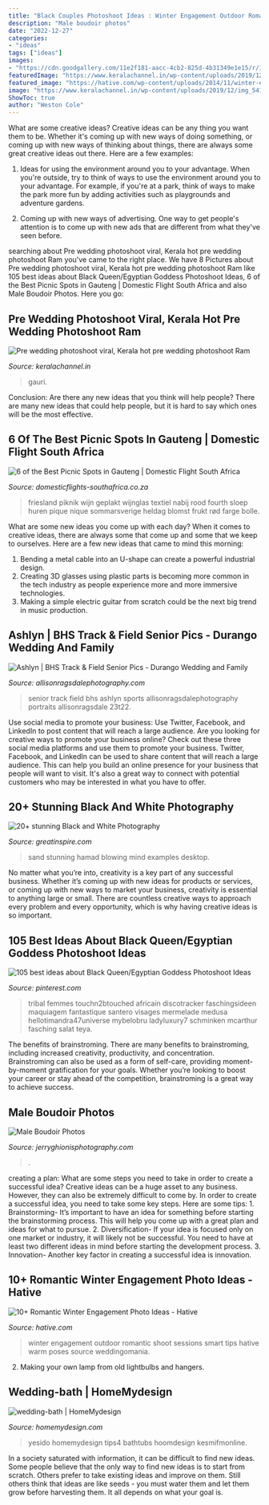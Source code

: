 ```yaml
---
title: "Black Couples Photoshoot Ideas : Winter Engagement Outdoor Romantic Shoot Sessions Smart Tips Hative Warm Poses Source Weddingomania"
description: "Male boudoir photos"
date: "2022-12-27"
categories:
- "ideas"
tags: ["ideas"]
images:
- "https://cdn.goodgallery.com/11e2f181-aacc-4cb2-825d-4b31349e1e15/r/1024/2b98bp3e/male-boudoir-photos.jpg"
featuredImage: "https://www.keralachannel.in/wp-content/uploads/2019/12/img_5416-1.jpg"
featured_image: "https://hative.com/wp-content/uploads/2014/11/winter-engagement-photo-ideas/8-winter-engagement-photo-ideas.jpg"
image: "https://www.keralachannel.in/wp-content/uploads/2019/12/img_5416-1.jpg"
ShowToc: true
author: "Weston Cole"
---
```



What are some creative ideas?
Creative ideas can be any thing you want them to be. Whether it's coming up with new ways of doing something, or coming up with new ways of thinking about things, there are always some great creative ideas out there. Here are a few examples: 
1. Ideas for using the environment around you to your advantage. When you're outside, try to think of ways to use the environment around you to your advantage. For example, if you're at a park, think of ways to make the park more fun by adding activities such as playgrounds and adventure gardens. 

2. Coming up with new ways of advertising. One way to get people's attention is to come up with new ads that are different from what they've seen before.

	

		
searching about Pre wedding photoshoot viral, Kerala hot pre wedding photoshoot Ram you've came to the right place. We have 8 Pictures about Pre wedding photoshoot viral, Kerala hot pre wedding photoshoot Ram like 105 best ideas about Black Queen/Egyptian Goddess Photoshoot Ideas, 6 of the Best Picnic Spots in Gauteng | Domestic Flight South Africa and also Male Boudoir Photos. Here you go:
		
    
## Pre Wedding Photoshoot Viral, Kerala Hot Pre Wedding Photoshoot Ram

<img loading=lazy src="https://www.keralachannel.in/wp-content/uploads/2019/12/img_5416-1.jpg" onerror="this.onerror=null;this.src='https://tse4.mm.bing.net/th?id=OIP.8zzjV1ZV_PL7JwZBqb-USAHaLR&amp;pid=15.1';" alt="Pre wedding photoshoot viral, Kerala hot pre wedding photoshoot Ram">

_Source: keralachannel.in_

>gauri. 

	

Conclusion: Are there any new ideas that you think will help people?
There are many new ideas that could help people, but it is hard to say which ones will be the most effective.

    
## 6 Of The Best Picnic Spots In Gauteng | Domestic Flight South Africa

<img loading=lazy src="https://www.domesticflights-southafrica.co.za/wp-content/uploads/2019/11/picnic-800x1200.jpeg" onerror="this.onerror=null;this.src='https://tse2.mm.bing.net/th?id=OIP.vq33uDlI8oJsYptFttJcNQHaLH&amp;pid=15.1';" alt="6 of the Best Picnic Spots in Gauteng | Domestic Flight South Africa">

_Source: domesticflights-southafrica.co.za_

>friesland piknik wijn geplakt wijnglas textiel nabij rood fourth sloep huren pique nique sommarsverige heldag blomst frukt rød farge bolle. 

	

What are some new ideas you come up with each day?
When it comes to creative ideas, there are always some that come up and some that we keep to ourselves. Here are a few new ideas that came to mind this morning: 
1. Bending a metal cable into an U-shape can create a powerful industrial design.
2. Creating 3D glasses using plastic parts is becoming more common in the tech industry as people experience more and more immersive technologies.
3. Making a simple electric guitar from scratch could be the next big trend in music production.

    
## Ashlyn | BHS Track &amp; Field Senior Pics - Durango Wedding And Family

<img loading=lazy src="https://allisonragsdalephotography.com/wp-content/uploads/2013/08/allisonragsdalephotography-1152.jpg" onerror="this.onerror=null;this.src='https://tse2.mm.bing.net/th?id=OIP.FMMkVk8bu0PSZCytKMCb9gHaLI&amp;pid=15.1';" alt="Ashlyn | BHS Track &amp; Field Senior Pics - Durango Wedding and Family">

_Source: allisonragsdalephotography.com_

>senior track field bhs ashlyn sports allisonragsdalephotography portraits allisonragsdale 23t22. 

	

Use social media to promote your business: Use Twitter, Facebook, and LinkedIn to post content that will reach a large audience.
Are you looking for creative ways to promote your business online? Check out these three social media platforms and use them to promote your business. Twitter, Facebook, and LinkedIn can be used to share content that will reach a large audience. This can help you build an online presence for your business that people will want to visit. It's also a great way to connect with potential customers who may be interested in what you have to offer.

    
## 20+ Stunning Black And White Photography

<img loading=lazy src="https://greatinspire.com/wp-content/uploads/2017/10/stunning-Black-and-White-Photography-14.jpg" onerror="this.onerror=null;this.src='https://tse2.mm.bing.net/th?id=OIP._tJe5oG7mr4kMVvMnxUqBAHaE8&amp;pid=15.1';" alt="20+ stunning Black and White Photography">

_Source: greatinspire.com_

>sand stunning hamad blowing mind examples desktop. 

	

No matter what you’re into, creativity is a key part of any successful business. Whether it’s coming up with new ideas for products or services, or coming up with new ways to market your business, creativity is essential to anything large or small. There are countless creative ways to approach every problem and every opportunity, which is why having creative ideas is so important.

    
## 105 Best Ideas About Black Queen/Egyptian Goddess Photoshoot Ideas

<img loading=lazy src="https://i.pinimg.com/736x/42/f1/5d/42f15ddd808af9f4308a42a3e8411254--medusa-makeup-eye-makeup.jpg" onerror="this.onerror=null;this.src='https://tse2.mm.bing.net/th?id=OIP.6pleSLF52pZn8ToZSNL-hwHaLG&amp;pid=15.1';" alt="105 best ideas about Black Queen/Egyptian Goddess Photoshoot Ideas">

_Source: pinterest.com_

>tribal femmes touchn2btouched africain discotracker faschingsideen maquiagem fantastique santero visages mermelade medusa hellotimandra47universe mybelobru ladyluxury7 schminken mcarthur fasching salat teya. 

	

The benefits of brainstroming.
There are many benefits to brainstroming, including increased creativity, productivity, and concentration. Brainstroming can also be used as a form of self-care, providing moment-by-moment gratification for your goals. Whether you’re looking to boost your career or stay ahead of the competition, brainstroming is a great way to achieve success.

    
## Male Boudoir Photos

<img loading=lazy src="https://cdn.goodgallery.com/11e2f181-aacc-4cb2-825d-4b31349e1e15/r/1024/2b98bp3e/male-boudoir-photos.jpg" onerror="this.onerror=null;this.src='https://tse2.mm.bing.net/th?id=OIP._M_5YeaG0yQ4T9GpczCr9AHaMO&amp;pid=15.1';" alt="Male Boudoir Photos">

_Source: jerryghionisphotography.com_

>. 

	

creating a plan: What are some steps you need to take in order to create a successful idea?
Creative ideas can be a huge asset to any business. However, they can also be extremely difficult to come by. In order to create a successful idea, you need to take some key steps. Here are some tips: 1. Brainstorming- It’s important to have an idea for something before starting the brainstorming process. This will help you come up with a great plan and ideas for what to pursue. 2. Diversification- If your idea is focused only on one market or industry, it will likely not be successful. You need to have at least two different ideas in mind before starting the development process. 3. Innovation- Another key factor in creating a successful idea is innovation.

    
## 10+ Romantic Winter Engagement Photo Ideas - Hative

<img loading=lazy src="https://hative.com/wp-content/uploads/2014/11/winter-engagement-photo-ideas/8-winter-engagement-photo-ideas.jpg" onerror="this.onerror=null;this.src='https://tse3.mm.bing.net/th?id=OIP.6dEU46Saaqnl5MT6QloPFQHaLH&amp;pid=15.1';" alt="10+ Romantic Winter Engagement Photo Ideas - Hative">

_Source: hative.com_

>winter engagement outdoor romantic shoot sessions smart tips hative warm poses source weddingomania. 

	

2. Making your own lamp from old lightbulbs and hangers.

    
## Wedding-bath | HomeMydesign

<img loading=lazy src="https://homemydesign.com/wp-content/uploads/2013/05/wedding-bath.jpg" onerror="this.onerror=null;this.src='https://tse4.mm.bing.net/th?id=OIP.PepbbYWlSHQMjVNE0z17DAHaIp&amp;pid=15.1';" alt="wedding-bath | HomeMydesign">

_Source: homemydesign.com_

>yesido homemydesign tips4 bathtubs hoomdesign kesmifmonline. 

	

In a society saturated with information, it can be difficult to find new ideas. Some people believe that the only way to find new ideas is to start from scratch. Others prefer to take existing ideas and improve on them. Still others think that ideas are like seeds - you must water them and let them grow before harvesting them. It all depends on what your goal is.

